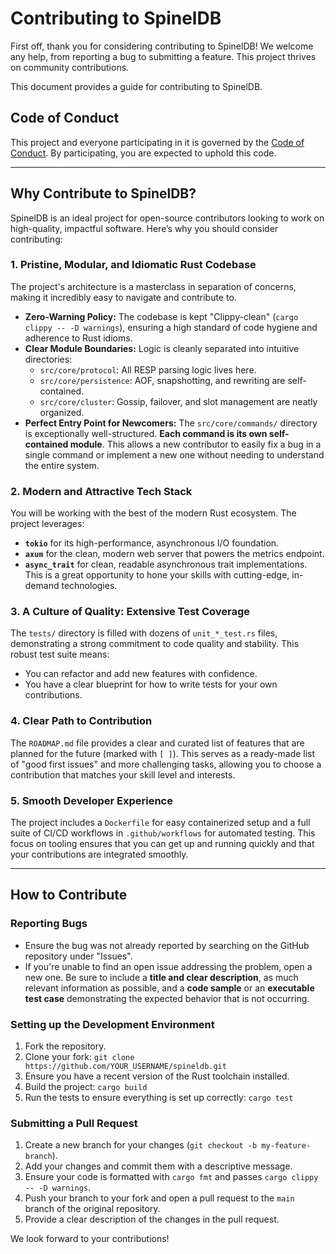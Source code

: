 # Contributing to SpinelDB

First off, thank you for considering contributing to SpinelDB! We welcome any help, from reporting a bug to submitting a feature. This project thrives on community contributions.

This document provides a guide for contributing to SpinelDB.

## Code of Conduct

This project and everyone participating in it is governed by the [Code of Conduct](CODE_OF_CONDUCT.md). By participating, you are expected to uphold this code.

---

## Why Contribute to SpinelDB?

SpinelDB is an ideal project for open-source contributors looking to work on high-quality, impactful software. Here’s why you should consider contributing:

### 1. **Pristine, Modular, and Idiomatic Rust Codebase**
The project's architecture is a masterclass in separation of concerns, making it incredibly easy to navigate and contribute to.
- **Zero-Warning Policy:** The codebase is kept "Clippy-clean" (`cargo clippy -- -D warnings`), ensuring a high standard of code hygiene and adherence to Rust idioms.
- **Clear Module Boundaries:** Logic is cleanly separated into intuitive directories:
  - `src/core/protocol`: All RESP parsing logic lives here.
  - `src/core/persistence`: AOF, snapshotting, and rewriting are self-contained.
  - `src/core/cluster`: Gossip, failover, and slot management are neatly organized.
- **Perfect Entry Point for Newcomers:** The `src/core/commands/` directory is exceptionally well-structured. **Each command is its own self-contained module**. This allows a new contributor to easily fix a bug in a single command or implement a new one without needing to understand the entire system.

### 2. **Modern and Attractive Tech Stack**
You will be working with the best of the modern Rust ecosystem. The project leverages:
- **`tokio`** for its high-performance, asynchronous I/O foundation.
- **`axum`** for the clean, modern web server that powers the metrics endpoint.
- **`async_trait`** for clean, readable asynchronous trait implementations.
This is a great opportunity to hone your skills with cutting-edge, in-demand technologies.

### 3. **A Culture of Quality: Extensive Test Coverage**
The `tests/` directory is filled with dozens of `unit_*_test.rs` files, demonstrating a strong commitment to code quality and stability. This robust test suite means:
- You can refactor and add new features with confidence.
- You have a clear blueprint for how to write tests for your own contributions.

### 4. **Clear Path to Contribution**
The `ROADMAP.md` file provides a clear and curated list of features that are planned for the future (marked with `[ ]`). This serves as a ready-made list of "good first issues" and more challenging tasks, allowing you to choose a contribution that matches your skill level and interests.

### 5. **Smooth Developer Experience**
The project includes a `Dockerfile` for easy containerized setup and a full suite of CI/CD workflows in `.github/workflows` for automated testing. This focus on tooling ensures that you can get up and running quickly and that your contributions are integrated smoothly.

---

## How to Contribute

### Reporting Bugs
- Ensure the bug was not already reported by searching on the GitHub repository under "Issues".
- If you're unable to find an open issue addressing the problem, open a new one. Be sure to include a **title and clear description**, as much relevant information as possible, and a **code sample** or an **executable test case** demonstrating the expected behavior that is not occurring.

### Setting up the Development Environment
1. Fork the repository.
2. Clone your fork: `git clone https://github.com/YOUR_USERNAME/spineldb.git`
3. Ensure you have a recent version of the Rust toolchain installed.
4. Build the project: `cargo build`
5. Run the tests to ensure everything is set up correctly: `cargo test`

### Submitting a Pull Request
1. Create a new branch for your changes (`git checkout -b my-feature-branch`).
2. Add your changes and commit them with a descriptive message.
3. Ensure your code is formatted with `cargo fmt` and passes `cargo clippy -- -D warnings`.
4. Push your branch to your fork and open a pull request to the `main` branch of the original repository.
5. Provide a clear description of the changes in the pull request.

We look forward to your contributions!
